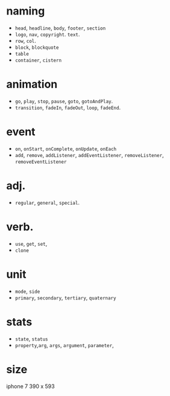 # naming

- `head`, `headline`, `body`, `footer`, `section`
- `logo`, `nav`, `copyright`. `text`.
- `row`, `col`.
- `block`, `blockquote`
- `table`
- `container`, `cistern`

# animation

- `go`, `play`, `stop`, `pause`, `goto`, `gotoAndPlay`.
- `transition`, `fadeIn`, `fadeOut`, `loop`, `fadeEnd`.

# event

- `on`, `onStart`, `onComplete`, `onUpdate`, `onEach`
- `add`, `remove`, `addListener`, `addEventListener`, `removeListener`, `removeEventListener`

# adj.

- `regular`, `general`, `special`.

# verb.

- `use`, `get`, `set`,
- `clone`

# unit

- `mode`, `side`
- `primary`, `secondary`, `tertiary`, `quaternary`

# stats

- `state`, `status`
- `property`,`arg`, `args`, `argument`, `parameter`,

# size

iphone 7 390 x 593
